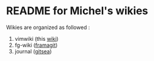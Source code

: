 # README for Michel's wikies

Wikies are organized as followed :

1. vimwiki (this [wiki][1])
2. fg-wiki ([framagit][2])
3. journal ([gitsea][3])


[1]: https://github.com/michel47/pwiki.wiki.git
[2]: https://framagit.org/michelsphere/mywiki/gh-wiki
[3]: https://gitea.localhost:3000/michelc/journal

